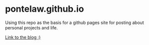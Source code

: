 # pontelaw.github.io

Using this repo as the basis for a github pages site for posting about personal projects and life.

[Link to the blog ;)](https://pontelaw.github.io/)
